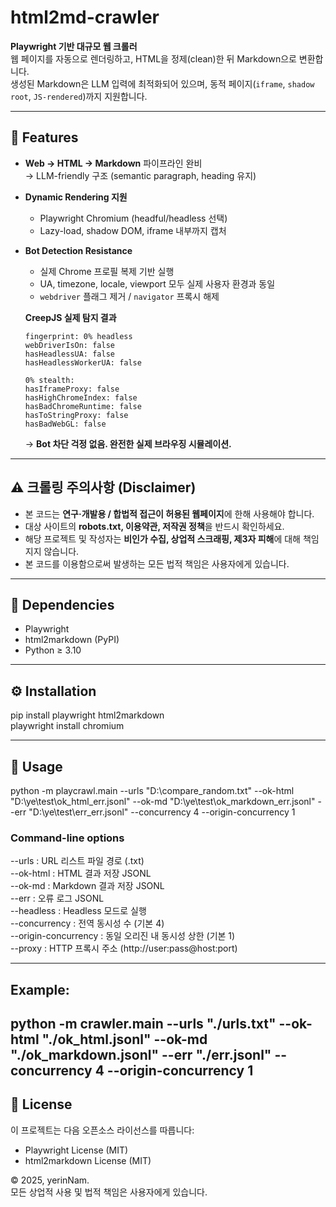 # html2md-crawler

**Playwright 기반 대규모 웹 크롤러**  
웹 페이지를 자동으로 렌더링하고, HTML을 정제(clean)한 뒤 Markdown으로 변환합니다.  
생성된 Markdown은 LLM 입력에 최적화되어 있으며, 동적 페이지(`iframe`, `shadow root`, `JS-rendered`)까지 지원합니다.

---

## 🚀 Features

- **Web → HTML → Markdown** 파이프라인 완비  
  → LLM-friendly 구조 (semantic paragraph, heading 유지)  
- **Dynamic Rendering 지원**
  - Playwright Chromium (headful/headless 선택)
  - Lazy-load, shadow DOM, iframe 내부까지 캡처  
- **Bot Detection Resistance**
  - 실제 Chrome 프로필 복제 기반 실행
  - UA, timezone, locale, viewport 모두 실제 사용자 환경과 동일
  - `webdriver` 플래그 제거 / `navigator` 프록시 해제  

  **CreepJS 실제 탐지 결과**
  ```
  fingerprint: 0% headless
  webDriverIsOn: false
  hasHeadlessUA: false
  hasHeadlessWorkerUA: false

  0% stealth:
  hasIframeProxy: false
  hasHighChromeIndex: false
  hasBadChromeRuntime: false
  hasToStringProxy: false
  hasBadWebGL: false
  ```
  → **Bot 차단 걱정 없음. 완전한 실제 브라우징 시뮬레이션.**

---

## ⚠️ 크롤링 주의사항 (Disclaimer)

- 본 코드는 **연구·개발용 / 합법적 접근이 허용된 웹페이지**에 한해 사용해야 합니다.  
- 대상 사이트의 **robots.txt, 이용약관, 저작권 정책**을 반드시 확인하세요.  
- 해당 프로젝트 및 작성자는 **비인가 수집, 상업적 스크래핑, 제3자 피해**에 대해 책임지지 않습니다.  
- 본 코드를 이용함으로써 발생하는 모든 법적 책임은 사용자에게 있습니다.

---

## 🧩 Dependencies

- Playwright
- html2markdown (PyPI)
- Python ≥ 3.10

---

## ⚙️ Installation

pip install playwright html2markdown  
playwright install chromium

---

## 🧭 Usage

python -m playcrawl.main --urls "D:\compare_random.txt" --ok-html "D:\ye\test\ok_html_err.jsonl" --ok-md "D:\ye\test\ok_markdown_err.jsonl" --err "D:\ye\test\err_err.jsonl" --concurrency 4 --origin-concurrency 1

### Command-line options

--urls : URL 리스트 파일 경로 (.txt)  
--ok-html : HTML 결과 저장 JSONL  
--ok-md : Markdown 결과 저장 JSONL  
--err : 오류 로그 JSONL  
--headless : Headless 모드로 실행  
--concurrency : 전역 동시성 수 (기본 4)  
--origin-concurrency : 동일 오리진 내 동시성 상한 (기본 1)  
--proxy : HTTP 프록시 주소 (http://user:pass@host:port)

---

## Example: 
 python -m crawler.main --urls "./urls.txt" --ok-html "./ok_html.jsonl" --ok-md "./ok_markdown.jsonl" --err "./err.jsonl" --concurrency 4 --origin-concurrency 1
---

## 🪪 License

이 프로젝트는 다음 오픈소스 라이선스를 따릅니다:
- Playwright License (MIT)
- html2markdown License (MIT)

© 2025, yerinNam.  
모든 상업적 사용 및 법적 책임은 사용자에게 있습니다.
  
